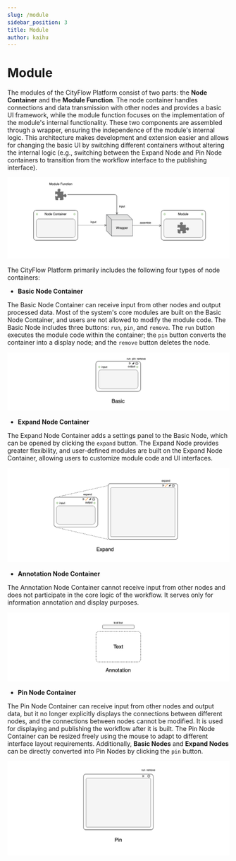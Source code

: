 ```yaml
---
slug: /module
sidebar_position: 3
title: Module
author: kaihu
---
```



# Module

The modules of the CityFlow Platform consist of two parts: the **Node Container** and the **Module Function**. The node container handles connections and data transmission with other nodes and provides a basic UI framework, while the module function focuses on the implementation of the module's internal functionality. These two components are assembled through a wrapper, ensuring the independence of the module's internal logic. This architecture makes development and extension easier and allows for changing the basic UI by switching different containers without altering the internal logic (e.g., switching between the Expand Node and Pin Node containers to transition from the workflow interface to the publishing interface).

![wrap process](assets/wrapper.png)

The CityFlow Platform primarily includes the following four types of node containers:

- **Basic Node Container**

The Basic Node Container can receive input from other nodes and output processed data. Most of the system's core modules are built on the Basic Node Container, and users are not allowed to modify the module code. The Basic Node includes three buttons: `run`, `pin`, and `remove`. The `run` button executes the module code within the container; the `pin` button converts the container into a display node; and the `remove` button deletes the node.

![basic](assets/basic.png)


- **Expand Node Container**

The Expand Node Container adds a settings panel to the Basic Node, which can be opened by clicking the `expand` button. The Expand Node provides greater flexibility, and user-defined modules are built on the Expand Node Container, allowing users to customize module code and UI interfaces.

![expand](assets/expand.png)

- **Annotation Node Container**

The Annotation Node Container cannot receive input from other nodes and does not participate in the core logic of the workflow. It serves only for information annotation and display purposes.

![annotation](assets/annotation.png)

- **Pin Node Container**

The Pin Node Container can receive input from other nodes and output data, but it no longer explicitly displays the connections between different nodes, and the connections between nodes cannot be modified. It is used for displaying and publishing the workflow after it is built. The Pin Node Container can be resized freely using the mouse to adapt to different interface layout requirements. Additionally, **Basic Nodes** and **Expand Nodes** can be directly converted into Pin Nodes by clicking the `pin` button.

![pin](assets/pin.png)